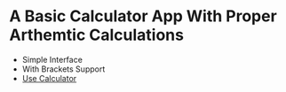 # A Basic Calculator App With Proper Arthemtic Calculations 

<ul>
<li>Simple Interface</li>
<li>With Brackets Support </li>
<li> <a href="https://calc.iamtushar324.live">Use Calculator </a></li>
</ul>
